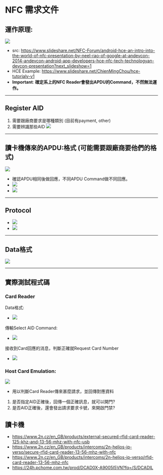# NFC 需求文件
## 運作原理:
![](https://i.imgur.com/mloP74R.png)
* src: https://www.slideshare.net/NFC-Forum/android-hce-an-intro-into-the-world-of-nfc-presentation-by-neel-rao-of-google-at-andevcon-2014-andevcon-android-app-developers-hce-nfc-tech-technologyan-devcon-presentation?next_slideshow=1
* HCE Example: https://www.slideshare.net/ChienMingChou/hce-tutorialv-v1
* **Important**:
**確定系上的NFC Reader會發出APDU的Command，不然無法運作。**


---

## Register AID
1. 需要跟廠商要求是哪種類別 (目前有payment, other)
2. 需要辨識那些AID
![](https://i.imgur.com/px8ppTc.png)


---
## 讀卡機傳來的APDU:格式 (可能需要跟廠商要他們的格式)
![](https://i.imgur.com/nFTVCx7.png)
* 確認APDU相同後做回應，不同APDU Command做不同回應。
* ![](https://i.imgur.com/x7pAoqZ.png)
* ![](https://i.imgur.com/RQwXpsV.png)



---

## Protocol
* ![](https://i.imgur.com/WhOgiEb.png)
* ![](https://i.imgur.com/BMefkzR.png)


---

## Data格式
![](https://i.imgur.com/nlg4TXp.png)


---
## 實際測試程式碼
### Card Reader
Data格式:
* ![](https://i.imgur.com/Sv7Ym1e.png)

傳輸Select AID Command:
* ![](https://i.imgur.com/0xuj16V.png)

接收到Card回應的消息，判斷正確就Request Card Number
* ![](https://i.imgur.com/3vW5b7q.png)

### Host Card Emulation:
![](https://i.imgur.com/zET1XWP.png)

* 用以判斷Card Reader傳來甚麼請求，並回傳對應資料
1. 是否指定AID正確後，回傳一個正確訊息，就可以開門?
2. 是否AID正確後，還會發出請求要求卡號，來開啟門禁?

## 讀卡機
* https://www.2n.cz/en_GB/products/external-secured-rfid-card-reader-125-khz-and-13-56-mhz-with-nfc-usb
* https://www.2n.cz/en_GB/products/intercoms/2n-helios-ip-verso/secure-rfid-card-reader-13-56-mhz-with-nfc
* https://www.2n.cz/en_GB/products/intercoms/2n-helios-ip-verso/rfid-card-reader-13-56-mhz-nfc
* https://24h.pchome.com.tw/prod/DCAD0X-A9005I5VN?fq=/S/DCADIL
